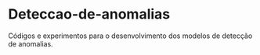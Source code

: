 # Deteccao-de-anomalias
Códigos e experimentos para o desenvolvimento dos modelos de detecção de anomalias.
